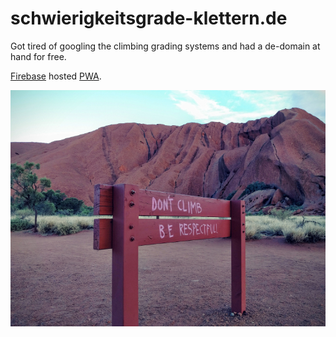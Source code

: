 # schwierigkeitsgrade-klettern.de
Got tired of googling the climbing grading systems and had a de-domain at hand for free.

[Firebase](https://firebase.google.com) hosted [PWA](https://developers.google.com/web/progressive-web-apps/).


![](/dontclimb.jpg?raw=true)